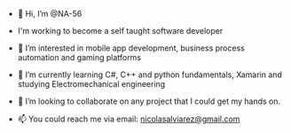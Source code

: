 - 👋 Hi, I’m @NA-56 
-  I'm working to become a self taught software developer

- 👀 I’m interested in mobile app development, business process automation and gaming platforms
- 🌱 I’m currently learning C#, C++ and python fundamentals, Xamarin and studying Electromechanical engineering 
- 💞️ I’m looking to collaborate on any project that I could get my hands on. 

- 📫 You could reach me via email: nicolasalviarez@gmail.com 

<!---
NA-56/NA-56 is a ✨ special ✨ repository because its `README.md` (this file) appears on your GitHub profile.
You can click the Preview link to take a look at your changes.
--->
